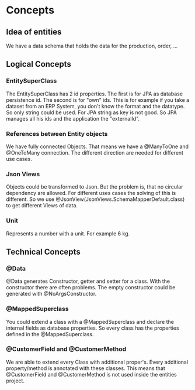 # Concepts

## Idea of entities

We have a data schema that holds the data for the production, order, ...

## Logical Concepts

### EntitySuperClass

The EntitySuperClass has 2 id properties. The first is for JPA as database persistence id. The second is for "own" ids.
This is for example if you take a dataset from an ERP System, you don't know the format and the datatype. So only string could be used.
For JPA string as key is not good. So JPA manages all his ids and the application the "externalId".

### References between Entity objects

We have fully connected Objects. That means we have a @ManyToOne and @OneToMany connection. The different direction are needed for different use cases.

### Json Views

Objects could be transformed to Json. But the problem is, that no circular dependency are allowed.
For different uses cases the solving of this is different. So we use @JsonView(JsonViews.SchemaMapperDefault.class) to get different Views of data.

### Unit

Represents a number with a unit. For example 6 kg.


## Technical Concepts

### @Data
@Data generates Constructor, getter and setter for a class. With the constructor there are often problems.
The empty constructor could be generated with @NoArgsConstructor.

### @MappedSuperclass

You could extend a class with a @MappedSuperclass and declare the internal fields as database properties.
So every class has the properties defined in the @MappedSuperclass.

### @CustomerField and @CustomerMethod

We are able to extend every Class with additional proper's. Every additional property/method is annotated with these classes.
This means that @CustomerField and @CustomerMethod is not used inside the entities project.


